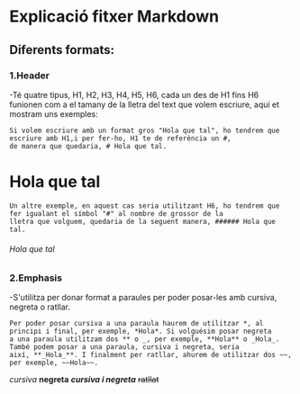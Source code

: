 # Explicació fitxer Markdown

## Diferents formats:

### 1.Header

  -Té quatre tipus, H1, H2, H3, H4, H5, H6, cada un des de H1 fins H6 funionen com a el tamany de la lletra del text que volem
  escriure, aquí et mostram uns exemples:
  
  ```
  Si volem escriure amb un format gros "Hola que tal", ho tendrem que escriure amb H1,i per fer-ho, H1 te de referència un #,
  de manera que quedaria, # Hola que tal.
  ```
  
  # Hola que tal

  ```
  Un altre exemple, en aquest cas seria utilitzant H6, ho tendrem que fer igualant el símbol "#" al nombre de grossor de la 
  lletra que volguem, quedaria de la seguent manera, ###### Hola que tal.
  ```
  ###### Hola que tal
  
### 2.Emphasis

  -S'utilitza per donar format a paraules per poder posar-les amb cursiva, negreta o ratllar.
  
  ```
  Per poder posar cursiva a una paraula haurem de utilitzar *, al principi i final, per exemple, *Hola*. Si volguésim posar negreta
  a una paraula utilitzam dos ** o _, per exemple, **Hola** o _Hola_. També podem posar a una paraula, cursiva i negreta, seria 
  així, **_Hola_**. I finalment per ratllar, ahurem de utilitzar dos ~~, per exemple, ~~Hola~~.
  ```
  
  *cursiva*   **negreta**   **_cursiva i negreta_**   ~~ratllat~~
  
